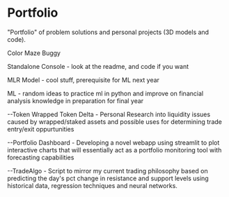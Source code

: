 # Portfolio
"Portfolio" of problem solutions and personal projects (3D models and code). 

Color Maze Buggy

Standalone Console - look at the readme, and code if you want

MLR Model - cool stuff, prerequisite for ML next year

ML - random ideas to practice ml in python and improve on financial analysis knowledge in preparation for final year
  
--Token Wrapped Token Delta - Personal Research into liquidity issues caused by wrapped/staked assets and possible uses for determining trade entry/exit oppurtunities


--Portfolio Dashboard - Developing a novel webapp using streamlit to plot interactive charts that will essentially act as a portfolio monitoring tool with forecasting capabilities

--TradeAlgo - Script to mirror my current trading philosophy based on predicting the day's pct change in resistance and support levels using historical data, regression techniques and neural networks.




